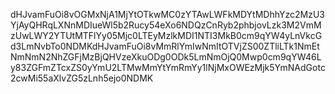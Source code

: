 dHJvamFuOi8vOGMxNjA1MjYtOTkwMC0zYTAwLWFkMDYtMDhhYzc2MzU3YjAyQHRqLXNnMDIueWl5b2Rucy54eXo6NDQzCnRyb2phbjovLzk3M2VmMzUwLWY2YTUtMTFlYy05Mjc0LTEyMzlkMDI1NTI3MkB0cm9qYW4yLnVkcGd3LmNvbTo0NDMKdHJvamFuOi8vMmRlYmIwNmItOTVjZS00ZTliLTk1NmEtNmNmN2NhZGFjMzBjQHVzeXkuODg0ODk5LmNmOjQ0Mwp0cm9qYW46Ly83ZGFmZTcxZS0yYmU2LTMwMmYtYmRmYy1lNjMxOWEzMjk5YmNAdGotc2cwMi55aXlvZG5zLnh5ejo0NDMK